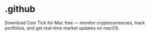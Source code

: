 # .github
Download Coin Tick for Mac free — monitor cryptocurrencies, track portfolios, and get real-time market updates on macOS.
